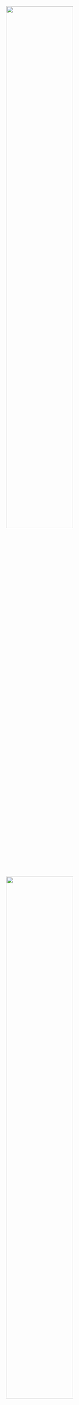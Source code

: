 <a href="https://github.com/MolikoDeveloper">
  <img width="60%" src="https://github-readme-stats.vercel.app/api?username=MolikoDeveloper&show_icons=true&hide_border=true&count_private=true&include_all_commits=true&theme=dracula" />
</a>
<a href="https://github.com/MolikoDeveloper">
  <img width="60%" src="https://github-readme-stats.vercel.app/api/top-langs/?username=MolikoDeveloper&hide_border=true&layout=compact&theme=dracula&count_private=true" />
</a>
<a href="https://github.com/MolikoDeveloper/TwitchTS">
  <img width="60%" src="https://github-readme-stats.vercel.app/api/pin/?username=MolikoDeveloper&repo=TwitchTS&theme=dracula&hide_border=true&show_icons=true"/>
</a>
<a href="https://github.com/MolikoDeveloper/pwsh-backup-Outlook">
  <img width="60%" src="https://github-readme-stats.vercel.app/api/pin/?username=MolikoDeveloper&repo=pwsh-backup-Outlook&theme=dracula&hide_border=true&show_icons=true"/>
</a>
